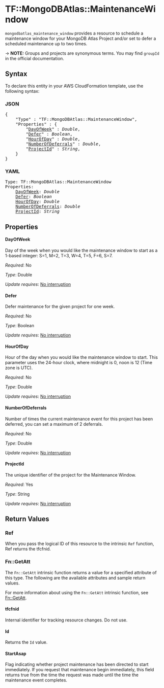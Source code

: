 # TF::MongoDBAtlas::MaintenanceWindow

`mongodbatlas_maintenance_window` provides a resource to schedule a maintenance window for your MongoDB Atlas Project and/or set to defer a scheduled maintenance up to two times.

-> **NOTE:** Groups and projects are synonymous terms. You may find `groupId` in the official documentation.

## Syntax

To declare this entity in your AWS CloudFormation template, use the following syntax:

### JSON

<pre>
{
    "Type" : "TF::MongoDBAtlas::MaintenanceWindow",
    "Properties" : {
        "<a href="#dayofweek" title="DayOfWeek">DayOfWeek</a>" : <i>Double</i>,
        "<a href="#defer" title="Defer">Defer</a>" : <i>Boolean</i>,
        "<a href="#hourofday" title="HourOfDay">HourOfDay</a>" : <i>Double</i>,
        "<a href="#numberofdeferrals" title="NumberOfDeferrals">NumberOfDeferrals</a>" : <i>Double</i>,
        "<a href="#projectid" title="ProjectId">ProjectId</a>" : <i>String</i>,
    }
}
</pre>

### YAML

<pre>
Type: TF::MongoDBAtlas::MaintenanceWindow
Properties:
    <a href="#dayofweek" title="DayOfWeek">DayOfWeek</a>: <i>Double</i>
    <a href="#defer" title="Defer">Defer</a>: <i>Boolean</i>
    <a href="#hourofday" title="HourOfDay">HourOfDay</a>: <i>Double</i>
    <a href="#numberofdeferrals" title="NumberOfDeferrals">NumberOfDeferrals</a>: <i>Double</i>
    <a href="#projectid" title="ProjectId">ProjectId</a>: <i>String</i>
</pre>

## Properties

#### DayOfWeek

Day of the week when you would like the maintenance window to start as a 1-based integer: S=1, M=2, T=3, W=4, T=5, F=6, S=7.

_Required_: No

_Type_: Double

_Update requires_: [No interruption](https://docs.aws.amazon.com/AWSCloudFormation/latest/UserGuide/using-cfn-updating-stacks-update-behaviors.html#update-no-interrupt)

#### Defer

Defer maintenance for the given project for one week.

_Required_: No

_Type_: Boolean

_Update requires_: [No interruption](https://docs.aws.amazon.com/AWSCloudFormation/latest/UserGuide/using-cfn-updating-stacks-update-behaviors.html#update-no-interrupt)

#### HourOfDay

Hour of the day when you would like the maintenance window to start. This parameter uses the 24-hour clock, where midnight is 0, noon is 12 (Time zone is UTC).

_Required_: No

_Type_: Double

_Update requires_: [No interruption](https://docs.aws.amazon.com/AWSCloudFormation/latest/UserGuide/using-cfn-updating-stacks-update-behaviors.html#update-no-interrupt)

#### NumberOfDeferrals

Number of times the current maintenance event for this project has been deferred, you can set a maximum of 2 deferrals.

_Required_: No

_Type_: Double

_Update requires_: [No interruption](https://docs.aws.amazon.com/AWSCloudFormation/latest/UserGuide/using-cfn-updating-stacks-update-behaviors.html#update-no-interrupt)

#### ProjectId

The unique identifier of the project for the Maintenance Window.

_Required_: Yes

_Type_: String

_Update requires_: [No interruption](https://docs.aws.amazon.com/AWSCloudFormation/latest/UserGuide/using-cfn-updating-stacks-update-behaviors.html#update-no-interrupt)

## Return Values

### Ref

When you pass the logical ID of this resource to the intrinsic `Ref` function, Ref returns the tfcfnid.

### Fn::GetAtt

The `Fn::GetAtt` intrinsic function returns a value for a specified attribute of this type. The following are the available attributes and sample return values.

For more information about using the `Fn::GetAtt` intrinsic function, see [Fn::GetAtt](https://docs.aws.amazon.com/AWSCloudFormation/latest/UserGuide/intrinsic-function-reference-getatt.html).

#### tfcfnid

Internal identifier for tracking resource changes. Do not use.

#### Id

Returns the <code>Id</code> value.

#### StartAsap

Flag indicating whether project maintenance has been directed to start immediately. If you request that maintenance begin immediately, this field returns true from the time the request was made until the time the maintenance event completes.

